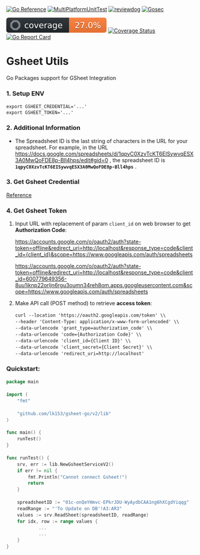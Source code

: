 [![Go Reference](https://pkg.go.dev/badge/lk153/gsheet-go/markdown.svg)](https://pkg.go.dev/github.com/lk153/gsheet-go/v2)
[![MultiPlatformUnitTest](https://github.com/lk153/gsheet-go/v2/actions/workflows/unit_test.yml/badge.svg)](https://github.com/lk153/gsheet-go/v2/actions/workflows/unit_test.yml)
[![reviewdog](https://github.com/lk153/gsheet-go/v2/actions/workflows/reviewdog.yml/badge.svg)](https://github.com/lk153/gsheet-go/v2/actions/workflows/reviewdog.yml)
[![Gosec](https://github.com/lk153/gsheet-go/v2/actions/workflows/gosec.yml/badge.svg)](https://github.com/lk153/gsheet-go/v2/actions/workflows/gosec.yml)

[![Coverage](https://raw.githubusercontent.com/lk153/octocovs-central/main/badges/lk153/gsheet-go/coverage.svg)](https://github.com/lk153/octocovs-central)
[![Coverage Status](https://coveralls.io/repos/github/lk153/gsheet-go/badge.svg?branch=main)](https://coveralls.io/github/lk153/gsheet-go?branch=main)
[![Go Report Card](https://goreportcard.com/badge/github.com/lk153/gsheet-go/v2)](https://goreportcard.com/report/github.com/lk153/gsheet-go/v2)

# Gsheet Utils
Go Packages support for GSheet Integration

### 1. Setup ENV

    export GSHEET_CREDENTIAL='...'
    export GSHEET_TOKEN='...'

### 2. Additional Information

* The Spreadsheet ID is the last string of characters in the URL for your spreadsheet. For example, in the URL https://docs.google.com/spreadsheets/d/1qpyC0XzvTcKT6EISywvqESX3A0MwQoFDE8p-Bll4hps/edit#gid=0 , the spreadsheet ID is **``1qpyC0XzvTcKT6EISywvqESX3A0MwQoFDE8p-Bll4hps``** .


### 3. Get Gsheet Credential

[Reference](https://developers.google.com/sheets/api/quickstart/go#authorize_credentials_for_a_desktop_application)


### 4. Get Gsheet Token

1. Input URL with replacement of param `client_id` on web browser to get **Authorization Code**:

    https://accounts.google.com/o/oauth2/auth?state-token=offline&redirect_uri=http://localhost&response_type=code&client_id={client_id}&scope=https://www.googleapis.com/auth/spreadsheets


	https://accounts.google.com/o/oauth2/auth?state-token=offline&redirect_uri=http://localhost&response_type=code&client_id=600779649356-8uu1iknp22orljn6rgu3oumn34reh8om.apps.googleusercontent.com&scope=https://www.googleapis.com/auth/spreadsheets


2. Make API call (POST method) to retrieve **access token**:

    `curl --location 'https://oauth2.googleapis.com/token' \\`<br>
    `--header 'Content-Type: application/x-www-form-urlencoded' \\`<br>
    `--data-urlencode 'grant_type=authorization_code' \\`<br>
    `--data-urlencode 'code={Authorization Code}' \\`<br>
    `--data-urlencode 'client_id={Client ID}' \\`<br>
    `--data-urlencode 'client_secret={Client Secret}' \\`<br>
    `--data-urlencode 'redirect_uri=http://localhost'`

### Quickstart:

```go
package main

import (
	"fmt"

	"github.com/lk153/gsheet-go/v2/lib"
)

func main() {
	runTest()
}

func runTest() {
	srv, err := lib.NewGsheetServiceV2()
	if err != nil {
		fmt.Println("Cannot connect Gsheet!")
		return
	}

	spreadsheetID := "01c-onQeYHmvc-EPkrJDU-WyAydbCAA1ng6hXCgdYiqqg"
	readRange := "'To Update on DB'!A3:AR3"
	values := srv.ReadSheet(spreadsheetID, readRange)
	for idx, row := range values {
            ...
            ...
	}
}
```
